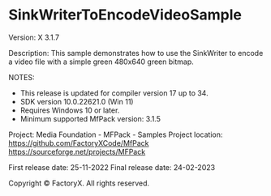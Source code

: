 # SinkWriterToEncodeVideoSample

Version: X 3.1.7

Description:
  This sample demonstrates how to use the SinkWriter to encode a video file with a simple green 480x640 green bitmap.

NOTES:
 - This release is updated for compiler version 17 up to 34.
 - SDK version 10.0.22621.0 (Win 11)
 - Requires Windows 10 or later.
 - Minimum supported MfPack version: 3.1.5

Project: Media Foundation - MFPack - Samples
Project location: https://github.com/FactoryXCode/MfPack
                  https://sourceforge.net/projects/MFPack

First release date: 25-11-2022
Final release date: 24-02-2023

Copyright © FactoryX. All rights reserved.




